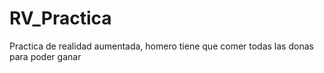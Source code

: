 # RV_Practica
 Practica de realidad aumentada, homero tiene que comer todas las donas para poder ganar
